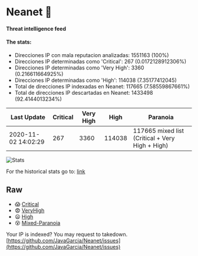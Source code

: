 # Neanet :hocho:
#### Threat intelligence feed
#### The stats:

- Direcciones IP con mala reputacion analizadas: 1551163 (100%)
- Direcciones IP determinadas como 'Critical':  267 (0.0172128912306%)
- Direcciones IP determinadas como 'Very High':  3360 (0.216611664925%)
- Direcciones IP determinadas como 'High':  114038 (7.35177412045)
- Total de direcciones IP indexadas en Neanet:  117665 (7.58559867661%)
- Total de direcciones IP descartadas en Neanet:  1433498 (92.4144013234%)

| Last Update | Critical | Very High | High | Paranoia |
| --- | --- | --- | --- | --- |
| 2020-11-02 14:02:29 | 267 | 3360 | 114038 | 117665 mixed list (Critical + Very High + High)|

![Stats](https://docs.google.com/spreadsheets/d/e/2PACX-1vSnaNMIXVabIpDJjufMlzH7poXnshF3mgd8Is1g9ytUEzVsP5my4Trn8f-xkoLLQ38xpL3HtmUexLo6/pubchart?oid=501124687&format=image)

For the historical stats go to: [link](/stats.csv)
## Raw
- :scream: [Critical](https://raw.githubusercontent.com/JavaGarcia/Neanet/master/blacklists/neanet_critical.txt)
- :fearful: [VeryHigh](https://raw.githubusercontent.com/JavaGarcia/Neanet/master/blacklists/neanet_veryHigh.txtt)
- :frowning: [High](https://raw.githubusercontent.com/JavaGarcia/Neanet/master/blacklists/neanet_high.txt)
- :dizzy_face: [Mixed-Paranoia](https://raw.githubusercontent.com/JavaGarcia/Neanet/master/blacklists/neanet_all.txt)


Your IP is indexed? You may request to takedown. [https://github.com/JavaGarcia/Neanet/issues](https://github.com/JavaGarcia/Neanet/issues)


























































































































































































































































































































































































































































































































































































































































































































































































































































































































































































































































































































































































































































































































































































































































































































































































































































































































































































































































































































